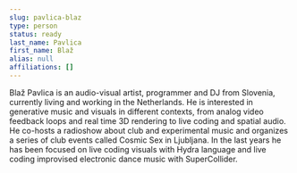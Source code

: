 ```yaml
---
slug: pavlica-blaz
type: person
status: ready
last_name: Pavlica
first_name: Blaž
alias: null
affiliations: []
---
```


Blaž Pavlica is an audio-visual artist, programmer and DJ from Slovenia, currently living and working in the Netherlands. He is interested in generative music and visuals in different contexts, from analog video feedback loops and real time 3D rendering to live coding and spatial audio. He co-hosts a radioshow about club and experimental music and organizes a series of club events called Cosmic Sex in Ljubljana. In the last years he has been focused on live coding visuals with Hydra language and live coding improvised electronic dance music with SuperCollider.